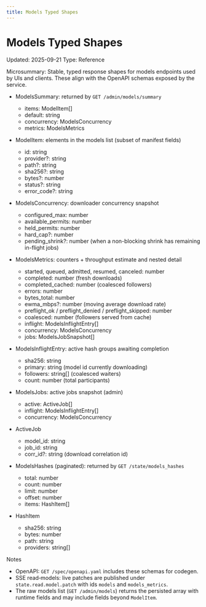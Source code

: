 ```yaml
---
title: Models Typed Shapes
---
```


# Models Typed Shapes

Updated: 2025-09-21
Type: Reference

Microsummary: Stable, typed response shapes for models endpoints used by UIs and clients. These align with the OpenAPI schemas exposed by the service.

- ModelsSummary: returned by `GET /admin/models/summary`
  - items: ModelItem[]
  - default: string
  - concurrency: ModelsConcurrency
  - metrics: ModelsMetrics

- ModelItem: elements in the models list (subset of manifest fields)
  - id: string
  - provider?: string
  - path?: string
  - sha256?: string
  - bytes?: number
  - status?: string
  - error_code?: string

- ModelsConcurrency: downloader concurrency snapshot
  - configured_max: number
  - available_permits: number
  - held_permits: number
  - hard_cap?: number
  - pending_shrink?: number (when a non-blocking shrink has remaining in-flight jobs)

- ModelsMetrics: counters + throughput estimate and nested detail
  - started, queued, admitted, resumed, canceled: number
  - completed: number (fresh downloads)
  - completed_cached: number (coalesced followers)
  - errors: number
  - bytes_total: number
  - ewma_mbps?: number (moving average download rate)
  - preflight_ok / preflight_denied / preflight_skipped: number
  - coalesced: number (followers served from cache)
  - inflight: ModelsInflightEntry[]
  - concurrency: ModelsConcurrency
  - jobs: ModelsJobSnapshot[]

- ModelsInflightEntry: active hash groups awaiting completion
  - sha256: string
  - primary: string (model id currently downloading)
  - followers: string[] (coalesced waiters)
  - count: number (total participants)

- ModelsJobs: active jobs snapshot (admin)
  - active: ActiveJob[]
  - inflight: ModelsInflightEntry[]
  - concurrency: ModelsConcurrency

- ActiveJob
  - model_id: string
  - job_id: string
  - corr_id?: string (download correlation id)

- ModelsHashes (paginated): returned by `GET /state/models_hashes`
  - total: number
  - count: number
  - limit: number
  - offset: number
  - items: HashItem[]

- HashItem
  - sha256: string
  - bytes: number
  - path: string
  - providers: string[]

Notes
- OpenAPI: `GET /spec/openapi.yaml` includes these schemas for codegen.
- SSE read‑models: live patches are published under `state.read.model.patch` with ids `models` and `models_metrics`.
- The raw models list (`GET /admin/models`) returns the persisted array with runtime fields and may include fields beyond `ModelItem`.
